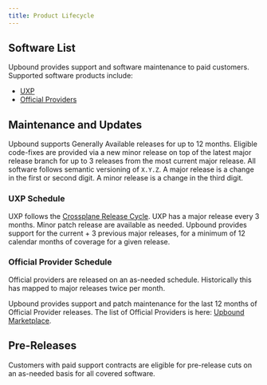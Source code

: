 ```yaml
---
title: Product Lifecycle
---
```


## Software List

Upbound provides support and software maintenance to paid customers. Supported software products include:

* [UXP](https://www.upbound.io/product/universal-crossplane)
* [Official Providers](https://marketplace.upbound.io/providers?tier=official)

## Maintenance and Updates

Upbound supports Generally Available releases for up to 12 months. Eligible code-fixes are provided via a new minor release on top of the latest major release branch for up to 3 releases from the most current major release. All software follows semantic versioning of `X.Y.Z`. A major release is a change in the first or second digit. A minor release is a change in the third digit.

### UXP Schedule

UXP follows the [Crossplane Release Cycle](https://docs.crossplane.io/knowledge-base/guides/release-cycle/). UXP has a major release every 3 months. Minor patch release are available as needed. Upbound provides support for the current + 3 previous major releases, for a minimum of 12 calendar months of coverage for a given release.

### Official Provider Schedule

Official providers are released on an as-needed schedule. Historically this has mapped to major releases twice per month. 

Upbound provides support and patch maintenance for the last 12 months of Official Provider releases. The list of Official Providers is here: [Upbound Marketplace](https://marketplace.upbound.io/providers?tier=official).

## Pre-Releases

Customers with paid support contracts are eligible for pre-release cuts on an as-needed basis for all covered software.
